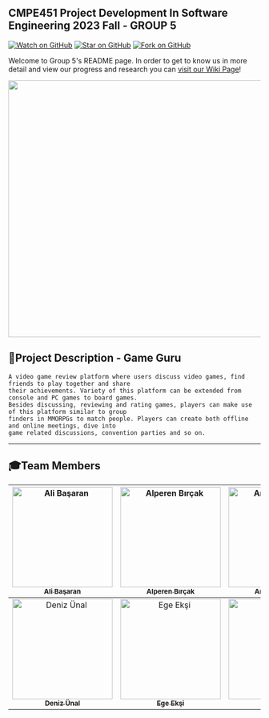 ## CMPE451 Project Development In Software Engineering 2023 Fall - GROUP 5

[![Watch on GitHub](https://img.shields.io/github/watchers/bounswe/bounswe2023group5.svg?style=social)](https://github.com/bounswe/bounswe2023group5/watchers)
[![Star on GitHub](https://img.shields.io/github/stars/bounswe/bounswe2023group5.svg?style=social)](https://github.com/bounswe/bounswe2023group5/stargazers)
[![Fork on GitHub](https://img.shields.io/github/forks/bounswe/bounswe2023group5.svg?style=social)](https://github.com/bounswe/bounswe2023group5/forks)

Welcome to Group 5's README page. In order to get to know us in more detail and view our progress and research you can [visit our Wiki Page](https://github.com/bounswe/bounswe2023group5/wiki)!

<p align="center">
  <a href = "https://github-production-user-asset-6210df.s3.amazonaws.com/100769724/280239694-bcdc2ba4-7fd1-45d8-b760-2fafe1eb7340.jpeg">
    <img src="https://github-production-user-asset-6210df.s3.amazonaws.com/100769724/280239694-bcdc2ba4-7fd1-45d8-b760-2fafe1eb7340.jpeg" width="512px" height="512px">
  </a>
</p>

## :pushpin:Project Description - Game Guru
```
A video game review platform where users discuss video games, find friends to play together and share
their achievements. Variety of this platform can be extended from console and PC games to board games.
Besides discussing, reviewing and rating games, players can make use of this platform similar to group
finders in MMORPGs to match people. Players can create both offline and online meetings, dive into
game related discussions, convention parties and so on.
```
<!--- #### In order to get to know our progress, research and team members in more detail [visit our Wiki Page](https://github.com/bounswe/bounswe2023group5/wiki)! --->
---
## :mortar_board:Team Members

|[<img src="https://avatars.githubusercontent.com/u/75089029?v=4" alt="Ali Başaran" width="200px;" > <br/> <sub><b>Ali Başaran</b> </sub><br/>](https://github.com/bounswe/bounswe2023group5/wiki/Ali-Ba%C5%9Faran)|[ <img src="https://avatars.githubusercontent.com/u/9443815?v=4" alt="Alperen Bırçak" width="200px;" > <br/> <sub><b>Alperen Bırçak</b></sub> <br/>](https://github.com/bounswe/bounswe2023group5/wiki/Alperen-B%C4%B1r%C3%A7ak)|[<img src="https://avatars.githubusercontent.com/u/68641237?v=4" alt="Arda Kabadayı" width="200px;" > <br/> <sub><b>Arda Kabadayı</b> </sub><br/>](https://github.com/bounswe/bounswe2023group5/wiki/Arda-Kabaday%C4%B1)| [<img src="https://avatars.githubusercontent.com/u/82322653?v=4" alt="Bilal Atım" width="200px;" > <br/> <sub><b>Bilal Atım</b></sub><br/>](https://github.com/bounswe/bounswe2023group5/wiki/Bilal-At%C4%B1m)| [<img src="https://avatars.githubusercontent.com/u/99494301?v=4" alt="Can Uzduran" width="200px;" > <br/> <sub><b>Can Uzduran</b></sub><br/>](https://github.com/bounswe/bounswe2023group5/wiki/Can-Uzduran)| [<img src="https://avatars.githubusercontent.com/u/68049174?v=4" alt="Çisel Zümbül" width="200px;" > <br/> <sub><b>Çisel Zümbül</b></sub><br/>](https://github.com/bounswe/bounswe2023group5/wiki/%C3%87isel-Z%C3%BCmb%C3%BCl)| 
| :---: | :---: | :---: | :---: | :---: | :---: |
|[ <img src="https://avatars.githubusercontent.com/u/100769724?v=4" alt="Deniz Ünal" width="200px;" > <br/> <sub><b>Deniz Ünal</b></sub> <br/>](https://github.com/bounswe/bounswe2023group5/wiki/Deniz-%C3%9Cnal)|[<img src="https://avatars.githubusercontent.com/u/102464921?v=4" alt="Ege Ekşi" width="200px;" > <br/> <sub><b>Ege Ekşi</b></sub> <br/>](https://github.com/bounswe/bounswe2023group5/wiki/Ege-Ek%C5%9Fi)|[<img src="https://avatars.githubusercontent.com/u/83141387?v=4" alt="Halis Bal" width="200px;" ><br/> <sub><b>Halis Bal</b></sub><br/>](https://github.com/bounswe/bounswe2023group5/wiki/Halis-Bal)|[ <img src="https://user-images.githubusercontent.com/99494301/230790962-e656e98b-c7d4-487c-a37e-33ab7fb89331.png" alt="Harun Sami" width="200px;" ><br/><sub><b>Harun Sami Çelik</b></sub><br/>](https://github.com/bounswe/bounswe2023group5/wiki/Harun-Sami-%C3%87elik)|[<img src="https://avatars.githubusercontent.com/u/60892844?v=4" alt="Said Yolcu" width="200px;" ><br/> <sub><b>Said Yolcu</b></sub><br/>](https://github.com/bounswe/bounswe2023group5/wiki/Mehmet-Said-Yolcu)|[ <img src="https://avatars.githubusercontent.com/u/112198215?v=4" alt="Zeynep Baydemir" width="200px;" > <br/> <sub><b>Zeynep Baydemir</b></sub> <br/>](https://github.com/bounswe/bounswe2023group5/wiki/Zeynep-Baydemir)|
